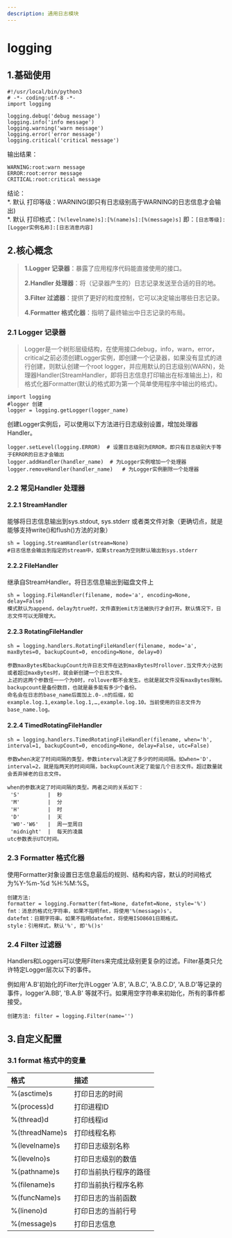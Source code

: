 ```yaml
---
description: 通用日志模块
---
```


# logging

## 1.基础使用

```text
#!/usr/local/bin/python3
# -*- coding:utf-8 -*-
import logging

logging.debug('debug message')
logging.info('info message')
logging.warning('warn message')
logging.error('error message')
logging.critical('critical message')
```

输出结果：

```text
WARNING:root:warn message
ERROR:root:error message
CRITICAL:root:critical message
```

结论：  
 \*. 默认 打印等级：WARNING\(即只有日志级别高于WARNING的日志信息才会输出\)  
 \*. 默认 打印格式：`[%(levelname)s]:[%(name)s]:[%(message)s]` 即：`[日志等级]:[Logger实例名称]:[日志消息内容]`  


## 2.核心概念

> **1.Logger 记录器**：暴露了应用程序代码能直接使用的接口。
>
>  **2.Handler 处理器**：将（记录器产生的）日志记录发送至合适的目的地。
>
>  **3.Filter 过滤器**：提供了更好的粒度控制，它可以决定输出哪些日志记录。
>
>  **4.Formatter 格式化器**：指明了最终输出中日志记录的布局。

### 2.1 Logger 记录器

> Logger是一个树形层级结构，在使用接口debug，info，warn，error，critical之前必须创建Logger实例，即创建一个记录器，如果没有显式的进行创建，则默认创建一个root logger，并应用默认的日志级别\(WARN\)，处理器Handler\(StreamHandler，即将日志信息打印输出在标准输出上\)，和格式化器Formatter\(默认的格式即为第一个简单使用程序中输出的格式\)。

```text
import logging
#logger 创建
logger = logging.getLogger(logger_name)
```

创建Logger实例后，可以使用以下方法进行日志级别设置，增加处理器Handler。

```text
logger.setLevel(logging.ERROR)  # 设置日志级别为ERROR，即只有日志级别大于等于ERROR的日志才会输出
logger.addHandler(handler_name)  # 为Logger实例增加一个处理器
logger.removeHandler(handler_name)   # 为Logger实例删除一个处理器
```

### 2.2 常见Handler 处理器

#### 2.2.1 **StreamHandler**

能够将日志信息输出到sys.stdout, sys.stderr 或者类文件对象（更确切点，就是能够支持write\(\)和flush\(\)方法的对象）

```text
sh = logging.StreamHandler(stream=None)
#日志信息会输出到指定的stream中，如果stream为空则默认输出到sys.stderr
```

#### **2.2.2 FileHandler**

继承自StreamHandler。将日志信息输出到磁盘文件上

```text
sh = logging.FileHandler(filename, mode='a', encoding=None, delay=False)
模式默认为append，delay为true时，文件直到emit方法被执行才会打开。默认情况下，日志文件可以无限增大。
```

#### 2.2.3 **RotatingFileHandler**

```text
sh = logging.handlers.RotatingFileHandler(filename, mode='a', maxBytes=0, backupCount=0, encoding=None, delay=0)

参数maxBytes和backupCount允许日志文件在达到maxBytes时rollover.当文件大小达到或者超过maxBytes时，就会新创建一个日志文件。
上述的这两个参数任一一个为0时，rollover都不会发生。也就是就文件没有maxBytes限制。backupcount是备份数目，也就是最多能有多少个备份。
命名会在日志的base_name后面加上.0-.n的后缀，如example.log.1,example.log.1,…,example.log.10。当前使用的日志文件为base_name.log。
```

#### 2.2.4 **TimedRotatingFileHandler**

```text
sh = logging.handlers.TimedRotatingFileHandler(filename, when='h', interval=1, backupCount=0, encoding=None, delay=False, utc=False)

参数when决定了时间间隔的类型，参数interval决定了多少的时间间隔。如when='D'，interval=2，就是指两天的时间间隔，backupCount决定了能留几个日志文件。超过数量就会丢弃掉老的日志文件。

when的参数决定了时间间隔的类型。两者之间的关系如下：
 'S'         |  秒
 'M'         |  分
 'H'         |  时
 'D'         |  天
 'W0'-'W6'   |  周一至周日
 'midnight'  |  每天的凌晨
utc参数表示UTC时间。
```

### 2.3 Formatter 格式化器

使用Formatter对象设置日志信息最后的规则、结构和内容，默认的时间格式为%Y-%m-%d %H:%M:%S。

```text
创建方法: 
formatter = logging.Formatter(fmt=None, datefmt=None, style='%')
fmt：消息的格式化字符串，如果不指明fmt，将使用'%(message)s'。
datefmt：日期字符串。如果不指明datefmt，将使用ISO8601日期格式。
style：引用样式，默认'%', 即'%()s'
```

### 2.4 Filter 过滤器

Handlers和Loggers可以使用Filters来完成比级别更复杂的过滤。Filter基类只允许特定Logger层次以下的事件。

例如用'A.B'初始化的Filter允许Logger 'A.B', 'A.B.C', 'A.B.C.D', 'A.B.D'等记录的事件，logger'A.BB', 'B.A.B' 等就不行。如果用空字符串来初始化，所有的事件都接受。

```text
创建方法: filter = logging.Filter(name='')
```

## 3.自定义配置

### 3.1 **format 格式中的变量**

| **格式** | 描述 |
| :--- | :--- |
| %\(asctime\)s | 打印日志的时间 |
| %\(process\)d | 打印进程ID |
| %\(thread\)d | 打印线程id |
| %\(threadName\)s | 打印线程名称 |
| %\(levelname\)s | 打印日志级别名称 |
| %\(levelno\)s | 打印日志级别的数值 |
| %\(pathname\)s | 打印当前执行程序的路径 |
| %\(filename\)s | 打印当前执行程序名称 |
| %\(funcName\)s | 打印日志的当前函数 |
| %\(lineno\)d | 打印日志的当前行号 |
| %\(message\)s | 打印日志信息 |

